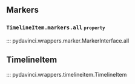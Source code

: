 ## Markers

<h3 id="pydavinci.wrappers.timelineitem.TimelineItem.name" class="doc doc-heading"><code class="highlight language-python"><span class="n">TimelineItem.</span><span>markers.</span><span>all</span></code>
  <span class="doc doc-properties">
      <small class="doc doc-label doc-label-property"><code>property</code></small>
  </span>
</h3>
::: pydavinci.wrappers.marker.MarkerInterface.all

## TimelineItem

::: pydavinci.wrappers.timelineitem.TimelineItem
